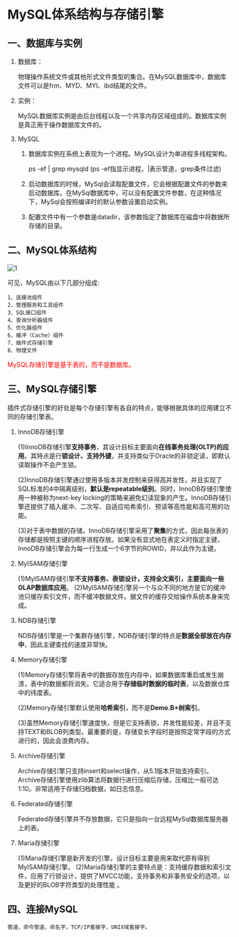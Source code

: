 # MySQL体系结构与存储引擎 #

## 一、数据库与实例 ##

1. 数据库：

	物理操作系统文件或其他形式文件类型的集合。在MySQL数据库中，数据库文件可以是frm、MYD、MYI、ibd结尾的文件。

2. 实例：

	MySQL数据库实例是由后台线程以及一个共享内存区域组成的。数据库实例是真正用于操作数据库文件的。

3. MySQL
	
	1. 数据库实例在系统上表现为一个进程。MySQL设计为单进程多线程架构。

		ps -ef | grep mysqld (ps -ef指显示进程，|表示管道，grep条件过滤)

	2. 启动数据库的时候，MySql会读取配置文件，它会根据配置文件的参数来启动数据库。在MySql数据库中，可以没有配置文件参数，在这种情况下，MySql会按照编译时的默认参数设置启动实例。

	3. 配置文件中有一个参数是datadir，该参数指定了数据库在磁盘中将数据所存储的目录。

## 二、MySQL体系结构 ##

![1](http://img.blog.csdn.net/20170310195657870?watermark/2/text/aHR0cDovL2Jsb2cuY3Nkbi5uZXQvTGludXhfZXZlcg==/font/5a6L5L2T/fontsize/400/fill/I0JBQkFCMA==/dissolve/70/gravity/SouthEast)

可见，MySQL由以下几部分组成:

	1、连接池组件 
	2、管理服务和工具组件 
	3、SQL接口组件 
	4、查询分析器组件 
	5、优化器组件 
	6、缓冲（Cache）组件 
	7、插件式存储引擎 
	8、物理文件

<font color=red>MySQL存储引擎是基于表的，而不是数据库。</font>

## 三、MySQL存储引擎 ##

插件式存储引擎的好处是每个存储引擎有各自的特点，能够根据具体的应用建立不同的存储引擎表。

1. InnoDB存储引擎

	(1)InnoDB存储引擎**支持事务**，其设计目标主要面向**在线事务处理(OLTP)的应用**。其特点是行**锁设计、支持外键**，并支持类似于Oracle的非锁定读，即默认读取操作不会产生锁。

	(2)InnoDB存储引擎通过使用多版本并发控制来获得高并发性，并且实现了SQL标准的4中隔离级别，**默认是repeatable级别**。同时，InnoDB存储引擎使用一种被称为next-key locking的策略来避免幻读现象的产生。InnoDB存储引擎还提供了插入缓冲、二次写、自适应哈希索引、预读等高性能和高可用的功能。

	(3)对于表中数据的存储，InnoDB存储引擎采用了**聚集**的方式，因此每张表的存储都是按照主键的顺序进程存放。如果没有显式地在表定义时指定主键，InnoDB存储引擎会为每一行生成一个6字节的ROWID，并以此作为主键。

2. MyISAM存储引擎

	(1)MyISAM存储引擎**不支持事务、表锁设计，支持全文索引，主要面向一些OLAP数据库应用**。 
	(2)MyISAM存储引擎另一个与众不同的地方是它的缓冲池只缓存索引文件，而不缓冲数据文件。据文件的缓存交给操作系统本身来完成。

3. NDB存储引擎

	NDB存储引擎是一个集群存储引擎，NDB存储引擎的特点是**数据全部放在内存中**，因此主键查找的速度非常快。 

4. Memory存储引擎

	(1)Memory存储引擎将表中的数据存放在内存中，如果数据库重启或发生崩溃，表中的数据都将消失。它适合用于**存储临时数据的临时表**，以及数据仓库中的纬度表。
	
	(2)Memory存储引擎默认使用**哈希索引**，而不是**Demo.B+树索引**。
	
	(3)虽然Memory存储引擎速度快，但是它支持表锁，并发性能较差，并且不支持TEXT和BLOB列类型。最重要的是，存储变长字段时是按照定常字段的方式进行的，因此会浪费内存。

5. Archive存储引擎

	Archive存储引擎只支持insert和select操作，从5.1版本开始支持索引。Archive存储引擎使用zlib算法将数据行进行压缩后存储，压缩比一般可达1:10。非常适用于存储归档数据，如日志信息。

6. Federated存储引擎

	Federated存储引擎并不存放数据，它只是指向一台远程MySql数据库服务器上的表。

7. Maria存储引擎

	(1)Maria存储引擎是新开发的引擎，设计目标主要是用来取代原有得到MyISAM存储引擎。 
	(2)Maria存储引擎的主要特点是：支持缓存数据和索引文件，应用了行锁设计，提供了MVCC功能，支持事务和非事务安全的选项，以及更好的BLOB字符类型的处理性能 。

## 四、连接MySQL ##

	管道，命令管道，命名字，TCP/IP套接字，UNIX域套接字。